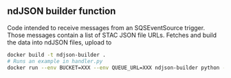 ## ndJSON builder function

Code intended to receive messages from an SQSEventSource trigger. Those messages contain a list of STAC JSON file URLs. Fetches and build the data into ndJSON files, upload to 

```bash
docker build -t ndjson-builder .
# Runs an example in handler.py
docker run --env BUCKET=XXX --env QUEUE_URL=XXX ndjson-builder python -m handler 
```

